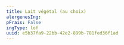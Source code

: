 ```yaml
---
title: Lait végétal (au choix)
alergenesIng:
pFrais: False
ingType: lof
uuid: e5b37fa9-22bb-42e2-899b-781fed36f1ad
---
```

